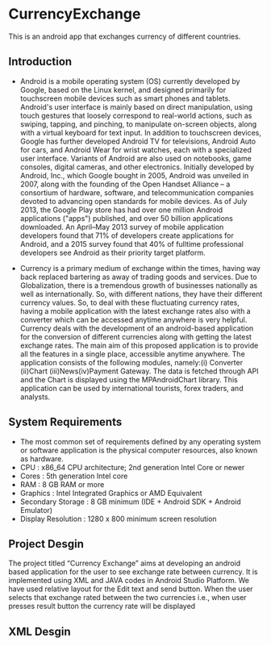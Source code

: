 # CurrencyExchange
This is an android app that exchanges currency of different countries.



## Introduction

* Android is a mobile operating system (OS) currently developed by Google, based on the Linux kernel, and designed primarily for touchscreen mobile devices such as smart phones and tablets. Android's user interface is mainly based on direct manipulation, using touch gestures that loosely correspond to real-world actions, such as swiping, tapping, and pinching, to manipulate on-screen objects, along with a virtual keyboard for text input. In addition to touchscreen devices, Google has further developed Android TV for televisions, Android Auto for cars, and Android Wear for wrist watches, each with a specialized user interface. Variants of Android are also used on notebooks, game consoles, digital cameras, and other electronics. Initially developed by Android, Inc., which Google bought in 2005, Android was unveiled in 2007, along with the founding of the Open Handset Alliance – a consortium of hardware, software, and telecommunication companies devoted to advancing open standards for mobile devices. As of July 2013, the Google Play store has had over one million Android applications ("apps") published, and over 50 billion applications downloaded. An April–May 2013 survey of mobile application developers found that 71% of developers create applications for Android, and a 2015 survey found that 40% of fulltime professional developers see Android as their priority target platform. 

* Currency is a primary medium of exchange within the times, having way back replaced bartering as away of trading goods and services. Due to Globalization, there is a tremendous growth of businesses nationally as well as internationally. So, with different nations, they have their different currency values. So, to deal with these fluctuating currency rates, having a mobile application with the latest exchange rates also with a converter which can be accessed anytime anywhere is very helpful. Currency deals with the development of an android-based application for the conversion of different currencies along with getting the latest exchange rates. The main aim of this proposed application is to provide all the features in a single place, accessible anytime anywhere. The application consists of the following modules, namely:(i) Converter (ii)Chart (iii)News(iv)Payment Gateway. The data is fetched through API and the Chart is displayed using the MPAndroidChart library. This application can be used by international tourists, forex traders, and analysts.

## System Requirements

* The most common set of requirements defined by any operating system or software application is the physical computer resources, also known as hardware. 
* CPU	                     :	           x86_64 CPU architecture; 2nd generation Intel Core or newer
* Cores                        :           5th generation Intel core                      
* RAM                        :            8 GB RAM or more
* Graphics                   :            Intel Integrated Graphics or AMD Equivalent
* Secondary Storage   :           8 GB minimum (IDE + Android SDK   + Android Emulator)
* Display Resolution  :            1280 x 800 minimum screen resolution

## Project Desgin

The project titled “Currency Exchange” aims at developing an android based application for the user to see exchange rate between currency. It is implemented using XML and JAVA codes in Android Studio Platform.
We have used relative layout for the Edit text and send button. When the user selects that exchange rated between the two currencies i.e., when user presses result button the currency rate will be displayed

## XML Desgin
